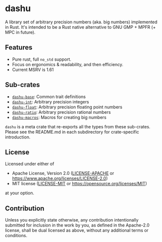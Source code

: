 # dashu

A library set of arbitrary precision numbers (aka. big numbers) implemented in Rust. It's intended to be a Rust native alternative to GNU GMP + MPFR (+ MPC in future).

## Features

- Pure rust, full `no_std` support.
- Focus on ergonomics & readability, and then efficiency.
- Current MSRV is 1.61

## Sub-crates

- [`dashu-base`](./base): Common trait definitions
- [`dashu-int`](./integer): Arbitrary precision integers
- [`dashu-float`](./float): Arbitrary precision floating point numbers
- [`dashu-ratio`](./rational): Arbitrary precision rational numbers
- [`dashu-macros`](./macros): Macros for creating big numbers

`dashu` is a meta crate that re-exports all the types from these sub-crates. Please see the README.md in each subdirectory for crate-specific introduction.

## License

Licensed under either of

 * Apache License, Version 2.0
   ([LICENSE-APACHE](../LICENSE-APACHE) or https://www.apache.org/licenses/LICENSE-2.0)
 * MIT license
   ([LICENSE-MIT](../LICENSE-MIT) or https://opensource.org/licenses/MIT)

at your option.

## Contribution

Unless you explicitly state otherwise, any contribution intentionally submitted
for inclusion in the work by you, as defined in the Apache-2.0 license, shall be
dual licensed as above, without any additional terms or conditions.
